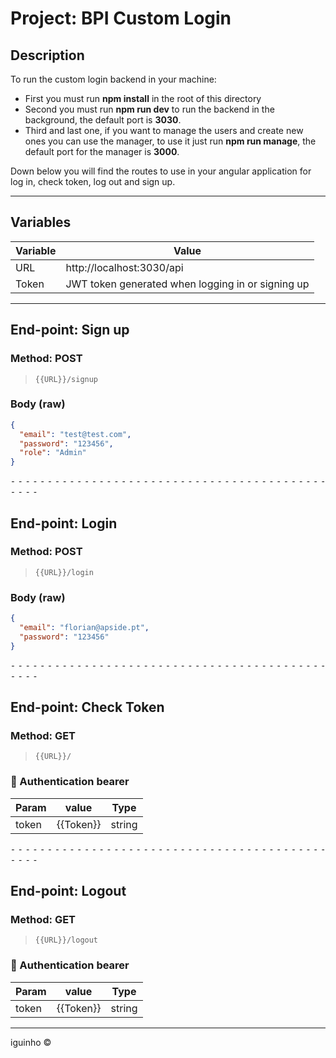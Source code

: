 # Project: BPI Custom Login

## Description

To run the custom login backend in your machine:

- First you must run **npm install** in the root of this directory
- Second you must run **npm run dev** to run the backend in the background, the default port is **3030**.
- Third and last one, if you want to manage the users and create new ones you can use the manager, to use it just run **npm run manage**, the default port for the manager is **3000**.

Down below you will find the routes to use in your angular application for log in, check token, log out and sign up.

---

## Variables

| Variable | Value                                             |
| -------- | ------------------------------------------------- |
| URL      | http://localhost:3030/api                         |
| Token    | JWT token generated when logging in or signing up |

---

## End-point: Sign up

### Method: POST

> ```
> {{URL}}/signup
> ```

### Body (**raw**)

```json
{
  "email": "test@test.com",
  "password": "123456",
  "role": "Admin"
}
```

⁃ ⁃ ⁃ ⁃ ⁃ ⁃ ⁃ ⁃ ⁃ ⁃ ⁃ ⁃ ⁃ ⁃ ⁃ ⁃ ⁃ ⁃ ⁃ ⁃ ⁃ ⁃ ⁃ ⁃ ⁃ ⁃ ⁃ ⁃ ⁃ ⁃ ⁃ ⁃ ⁃ ⁃ ⁃ ⁃ ⁃ ⁃ ⁃ ⁃ ⁃ ⁃ ⁃ ⁃ ⁃ ⁃ ⁃

## End-point: Login

### Method: POST

> ```
> {{URL}}/login
> ```

### Body (**raw**)

```json
{
  "email": "florian@apside.pt",
  "password": "123456"
}
```

⁃ ⁃ ⁃ ⁃ ⁃ ⁃ ⁃ ⁃ ⁃ ⁃ ⁃ ⁃ ⁃ ⁃ ⁃ ⁃ ⁃ ⁃ ⁃ ⁃ ⁃ ⁃ ⁃ ⁃ ⁃ ⁃ ⁃ ⁃ ⁃ ⁃ ⁃ ⁃ ⁃ ⁃ ⁃ ⁃ ⁃ ⁃ ⁃ ⁃ ⁃ ⁃ ⁃ ⁃ ⁃ ⁃ ⁃

## End-point: Check Token

### Method: GET

> ```
> {{URL}}/
> ```

### 🔑 Authentication bearer

| Param | value     | Type   |
| ----- | --------- | ------ |
| token | {{Token}} | string |

⁃ ⁃ ⁃ ⁃ ⁃ ⁃ ⁃ ⁃ ⁃ ⁃ ⁃ ⁃ ⁃ ⁃ ⁃ ⁃ ⁃ ⁃ ⁃ ⁃ ⁃ ⁃ ⁃ ⁃ ⁃ ⁃ ⁃ ⁃ ⁃ ⁃ ⁃ ⁃ ⁃ ⁃ ⁃ ⁃ ⁃ ⁃ ⁃ ⁃ ⁃ ⁃ ⁃ ⁃ ⁃ ⁃ ⁃

## End-point: Logout

### Method: GET

> ```
> {{URL}}/logout
> ```

### 🔑 Authentication bearer

| Param | value     | Type   |
| ----- | --------- | ------ |
| token | {{Token}} | string |

---

iguinho ©
